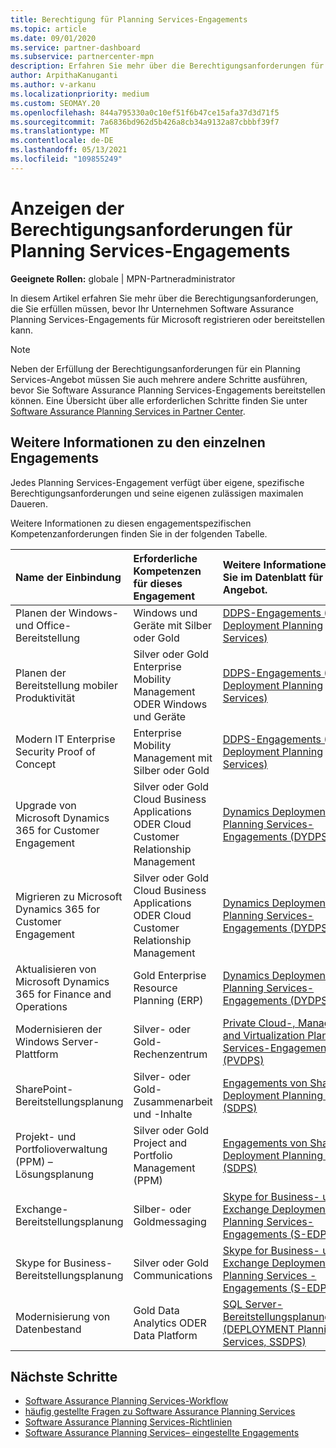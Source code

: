 ```yaml
---
title: Berechtigung für Planning Services-Engagements
ms.topic: article
ms.date: 09/01/2020
ms.service: partner-dashboard
ms.subservice: partnercenter-mpn
description: Erfahren Sie mehr über die Berechtigungsanforderungen für jedes Software Assurance Planning Services-Engagement, das ein Unternehmen möglicherweise Unternehmenskunden anbieten möchte.
author: ArpithaKanuganti
ms.author: v-arkanu
ms.localizationpriority: medium
ms.custom: SEOMAY.20
ms.openlocfilehash: 844a795330a0c10ef51f6b47ce15afa37d3d71f5
ms.sourcegitcommit: 7a6836bd962d5b426a8cb34a9132a87cbbbf39f7
ms.translationtype: MT
ms.contentlocale: de-DE
ms.lasthandoff: 05/13/2021
ms.locfileid: "109855249"
---
```

# <a name="view-eligibility-requirements-for-planning-services-engagements"></a>Anzeigen der Berechtigungsanforderungen für Planning Services-Engagements

**Geeignete Rollen:** globale | MPN-Partneradministrator

In diesem Artikel erfahren Sie mehr über die Berechtigungsanforderungen, die Sie erfüllen müssen, bevor Ihr Unternehmen Software Assurance Planning Services-Engagements für Microsoft registrieren oder bereitstellen kann.

>[!NOTE]
> Neben der Erfüllung der Berechtigungsanforderungen für ein Planning Services-Angebot müssen Sie auch mehrere andere Schritte ausführen, bevor Sie Software Assurance Planning Services-Engagements bereitstellen können. Eine Übersicht über alle erforderlichen Schritte finden Sie unter [Software Assurance Planning Services in Partner Center](software-assurance-dps.md).

## <a name="learn-more-about-each-engagement"></a>Weitere Informationen zu den einzelnen Engagements

Jedes Planning Services-Engagement verfügt über eigene, spezifische Berechtigungsanforderungen und seine eigenen zulässigen maximalen Daueren.

Weitere Informationen zu diesen engagementspezifischen Kompetenzanforderungen finden Sie in der folgenden Tabelle.

| Name der Einbindung | Erforderliche Kompetenzen für dieses Engagement | Weitere Informationen finden Sie im Datenblatt für dieses Angebot. |
|:--- |:--- |:--- |
| Planen der Windows- und Office-Bereitstellung  | Windows und Geräte mit Silber oder Gold  |  [DDPS-Engagements (Desktop Deployment Planning Services)](https://go.microsoft.com/fwlink/?linkid=2116072)
| Planen der Bereitstellung mobiler Produktivität  | Silver oder Gold Enterprise Mobility Management ODER Windows und Geräte  | [DDPS-Engagements (Desktop Deployment Planning Services)](https://go.microsoft.com/fwlink/?linkid=2116072) |  
| Modern IT Enterprise Security Proof of Concept |  Enterprise Mobility Management mit Silber oder Gold  | [DDPS-Engagements (Desktop Deployment Planning Services)](https://go.microsoft.com/fwlink/?linkid=2116072) |  
| Upgrade von Microsoft Dynamics 365 for Customer Engagement  | Silver oder Gold Cloud Business Applications ODER Cloud Customer Relationship Management  | [Dynamics Deployment Planning Services-Engagements (DYDPS)](https://go.microsoft.com/fwlink/?linkid=2116073)
| Migrieren zu Microsoft Dynamics 365 for Customer Engagement  | Silver oder Gold Cloud Business Applications ODER Cloud Customer Relationship Management  | [Dynamics Deployment Planning Services-Engagements (DYDPS)](https://go.microsoft.com/fwlink/?linkid=2116073)
| Aktualisieren von Microsoft Dynamics 365 for Finance and Operations  | Gold Enterprise Resource Planning (ERP)  | [Dynamics Deployment Planning Services-Engagements (DYDPS)](https://go.microsoft.com/fwlink/?linkid=2116073)  |
| Modernisieren der Windows Server-Plattform | Silver- oder Gold-Rechenzentrum | [Private Cloud-, Management and Virtualization Planning Services-Engagements (PVDPS)](https://go.microsoft.com/fwlink/?linkid=2115982) |
| SharePoint-Bereitstellungsplanung  | Silver- oder Gold-Zusammenarbeit und -Inhalte  | [Engagements von SharePoint Deployment Planning Services (SDPS)](https://go.microsoft.com/fwlink/?linkid=2116074)  |
| Projekt- und Portfolioverwaltung (PPM) – Lösungsplanung  | Silver oder Gold Project and Portfolio Management (PPM)  | [Engagements von SharePoint Deployment Planning Services (SDPS)](https://go.microsoft.com/fwlink/?linkid=2116074)  |
| Exchange-Bereitstellungsplanung  | Silber- oder Goldmessaging  | [Skype for Business- und Exchange Deployment Planning Services-Engagements (S-EDPS)](https://go.microsoft.com/fwlink/?linkid=2116075)  |
Skype for Business-Bereitstellungsplanung  | Silver oder Gold Communications  | [Skype for Business- und Exchange Deployment Planning Services -Engagements (S-EDPS)](https://go.microsoft.com/fwlink/?linkid=2116075)  |
| Modernisierung von Datenbestand  | Gold Data Analytics ODER Data Platform  | [SQL Server-Bereitstellungsplanungsdienste (DEPLOYMENT Planning Services, SSDPS)](https://go.microsoft.com/fwlink/?linkid=2116076)  |

## <a name="next-steps"></a>Nächste Schritte

- [Software Assurance Planning Services-Workflow](https://go.microsoft.com/fwlink/?linkid=2115983)
- [häufig gestellte Fragen zu Software Assurance Planning Services](https://go.microsoft.com/fwlink/?linkid=2116077)
- [Software Assurance Planning Services-Richtlinien](https://go.microsoft.com/fwlink/?linkid=2115984)
- [Software Assurance Planning Services– eingestellte Engagements](https://query.prod.cms.rt.microsoft.com/cms/api/am/binary/RE4sln9)
